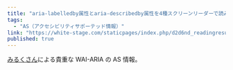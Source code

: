 ```yaml
---
title: "aria-labelledby属性とaria-describedby属性を4種スクリーンリーダーで読み上げた検証結果"
tags:
  - "AS（アクセシビリティサポーテッド情報）"
link: "https://white-stage.com/staticpages/index.php/d2d6nd_readingresults"
published: true
---
```


[みるくさん](https://white-stage.com/)による貴重な WAI-ARIA の AS 情報。
